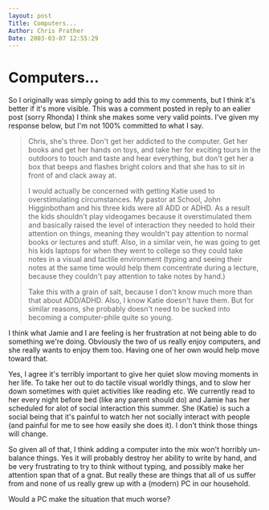 ```yaml
---
layout: post
Title: Computers...  
Author: Chris Prather
Date: 2003-03-07 12:55:29
---
```


# Computers...
So I originally was simply going to add this to my comments, but I think it's better if it's more visible. This was a comment posted in reply to an ealier post (sorry Rhonda) I think she makes some very valid points. I've given my response below, but I'm not 100% committed to what I say.

<blockquote>
<p>Chris, she's three. Don't get her addicted to the computer. Get her books and get her hands on toys, and take her for exciting tours in the outdoors to touch and taste and hear everything, but don't get her a box that beeps and flashes bright colors and that she has to sit in front of and clack away at.

<p>I would actually be concerned with getting Katie used to overstimulating circumstances. My pastor at School, John Higginbotham and his three kids were all ADD or ADHD. As a result the kids shouldn't play videogames because it overstimulated them and basically raised the level of interaction they needed to hold their attention on things, meaning they wouldn't pay attention to normal books or lectures and stuff. Also, in a similar vein, he was going to get his kids laptops for when they went to college so they could take notes in a visual and tactile environment (typing and seeing their notes at the same time would help them concentrate during a lecture, because they couldn't pay attention to take notes by hand.)

<p>Take this with a grain of salt, because I don't know much more than that about ADD/ADHD. Also, I know Katie doesn't have them. But for similar reasons, she probably doesn't need to be sucked into becoming a computer-phile quite so young.
</blockquote>

I think what Jamie and I are feeling is her frustration at not being able to do something we're doing. Obviously the two of us really enjoy computers, and she really wants to enjoy them too. Having one of her own would help move toward that.

Yes, I agree it's terribly important to give her quiet slow moving moments in her life. To take her out to do tactile visual worldly things, and to slow her down sometimes with quiet activities like reading etc. We currently read to her every night before bed (like any parent should do) and Jamie has her scheduled for alot of social interaction this summer. She (Katie) is such a social being that it's painful to watch her not socially interact with people (and painful for me to see how easily she does it). I don't think those things will change.

So given all of that, I think adding a computer into the mix won't horribly un-balance things. Yes it will probably destroy her ability to write by hand, and be very frustrating to try to think without typing, and possibly make her attention span that of a gnat. But really these are things that all of us suffer from and none of us really grew up with a (modern) PC in our household. 

Would a PC make the situation that much worse?
